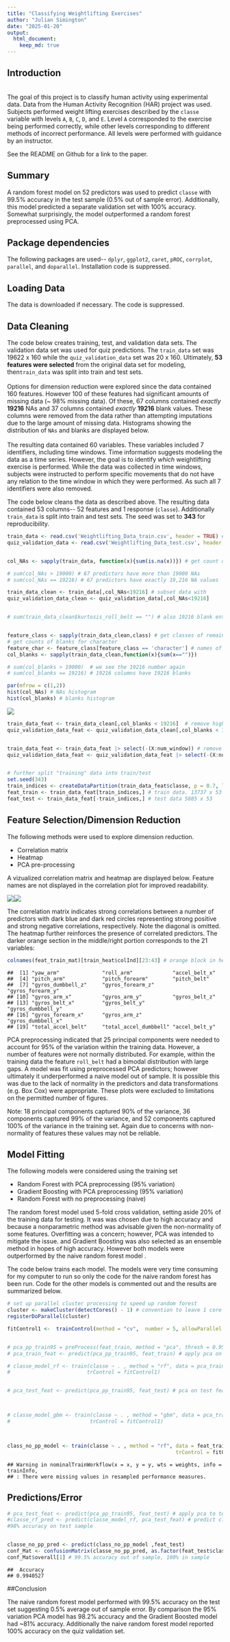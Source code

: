 ```yaml
---
title: "Classifying Weightlifting Exercises"
author: "Julian Simington"
date: "2025-01-20"
output:
  html_document:
    keep_md: true
---
```


## Introduction
\
The goal of this project is to classify human activity using experimental data. Data from the Human Activity Recognition (HAR) project was used. Subjects performed  weight lifting exercises described by the `classe` variable with levels `A`, `B`, `C`, `D`, and `E`. Level `A` corresponded to the exercise being performed correctly, while other levels corresponding to different methods of incorrect performance. All levels were performed with guidance by an instructor.

See the README on Github for a link to the paper.
  
  
## Summary
A random forest model on 52 predictors was used to predict `classe` with 99.5% accuracy in the test sample (0.5% out of sample error). Additionally, this model predicted a separate validation set with 100% accuracy. Somewhat surprisingly, the model outperformed a random forest preprocessed using PCA.
  


## Package dependencies

The following packages are used-- `dplyr`, `ggplot2`, `caret`, `pROC`, `corrplot`, `parallel`, and `doparallel`. Installation code is suppressed.



## Loading Data
  
The data is downloaded if necessary. The code is suppressed.




## Data Cleaning
The code below creates training, test, and validation data sets. The validation data set was used for quiz predictions. The `train_data` set was 19622 x 160 while the `quiz_validation_data` set was 20 x 160. Ultimately, **53 features were selected** from the original data set for modeling, then`train_data` was split into train and test sets.  
\
Options for dimension reduction were explored since the data contained 160 features. However 100 of these features had significant amounts of missing data (~ 98% missing data). Of these, 67 columns contained *exactly* **19216** NAs and 37 columns contained *exactly* **19216** blank values. These columns were removed from the data rather than attempting imputations due to the large amount of missing data. Histograms showing the distribution of `NAs` and blanks are displayed below.  
\
The resulting data contained 60 variables. These variables included 7 identifiers, including time windows. Time information suggests modeling the data as a time series. However, the goal is to identify *which* weightlifting exercise is performed. While the data was collected in time windows, subjects were instructed to perform specific movements that do not have any relation to the time window in which they were performed. As such all 7 identifiers were also removed.  
  
The code below cleans the data as described above. The resulting data contained 53 columns-- 52 features and 1 response (`classe`). Additionally `train_data` is split into train and test sets. The seed was set to **343** for reproducibility.


``` r
train_data <- read.csv('Weightlifting_Data_train.csv', header = TRUE) # split into train/test data later
quiz_validation_data <- read.csv('Weightlifting_Data_test.csv', header = TRUE) # validation data set (quiz)


col_NAs <- sapply(train_data, function(x){sum(is.na(x))}) # get count of NAs in each column

# sum(col_NAs > 19000) # 67 predictors have more than 19000 NAs
# sum(col_NAs == 19216) # 67 predictors have exactly 19,216 NA values

train_data_clean <- train_data[,col_NAs<19216] # subset data with
quiz_validation_data_clean <- quiz_validation_data[,col_NAs<19216]


# sum(train_data_clean$kurtosis_roll_belt == "") # also 19216 blank entries


feature_class <- sapply(train_data_clean,class) # get classes of remaining features
# get counts of blanks for character
feature_char <- feature_class[feature_class == 'character'] # names of character features
col_blanks <- sapply(train_data_clean,function(x){sum(x=="")})

# sum(col_blanks > 19000)  # we see the 19216 number again
# sum(col_blanks == 19216) # 19216 columns have 19216 blanks

par(mfrow = c(1,2))
hist(col_NAs) # NAs histogram
hist(col_blanks) # blanks histogram
```

![](Classifying_Weightlifiting_Exercises_files/figure-html/data_clean-1.png)<!-- -->

``` r
train_data_feat <- train_data_clean[,col_blanks < 19216]  # remove high blank count columns
quiz_validation_data_feat <- quiz_validation_data_clean[,col_blanks < 19216] 


train_data_feat <- train_data_feat |> select(-(X:num_window)) # remove identifier columns
quiz_validation_data_feat <- quiz_validation_data_feat |> select(-(X:num_window))


# further split "training" data into train/test
set.seed(343)
train_indices <- createDataPartition(train_data_feat$classe, p = 0.7, list = FALSE) # partition data
feat_train <- train_data_feat[train_indices,] # train data. 13737 x 53
feat_test <- train_data_feat[-train_indices,] # test data 5885 x 53
```

## Feature Selection/Dimension Reduction
  
The following methods were used to explore dimension reduction.
  

* Correlation matrix
* Heatmap 
* PCA pre-processing
  
A vizualized correlation matrix and heatmap are displayed below. Feature names are not displayed in the correlation plot for improved readability.
  

![](Classifying_Weightlifiting_Exercises_files/figure-html/feat_select-1.png)<!-- -->![](Classifying_Weightlifiting_Exercises_files/figure-html/feat_select-2.png)<!-- -->

The correlation matrix indicates strong correlations between a number of predictors with dark blue and dark red circles representing strong positive and strong negative correlations, respectively. Note the diagonal is omitted. The heatmap further reinforces the presence of correlated predictors. The darker orange section in the middle/right portion corresponds to the 21 variables:



``` r
colnames(feat_train_mat)[train_heat$colInd][23:43] # orange block in heatmap
```

```
##  [1] "yaw_arm"              "roll_arm"             "accel_belt_x"        
##  [4] "pitch_arm"            "pitch_forearm"        "pitch_belt"          
##  [7] "gyros_dumbbell_z"     "gyros_forearm_z"      "gyros_forearm_y"     
## [10] "gyros_arm_x"          "gyros_arm_y"          "gyros_belt_z"        
## [13] "gyros_belt_x"         "gyros_belt_y"         "gyros_dumbbell_y"    
## [16] "gyros_forearm_x"      "gyros_arm_z"          "gyros_dumbbell_x"    
## [19] "total_accel_belt"     "total_accel_dumbbell" "accel_belt_y"
```


PCA preprocessing indicated that 25 principal components were needed to account for 95% of the variation within the training data. However, a number of features were not normally distributed. For example, within the training data the feature `roll_belt` had a bimodal distribution with large gaps. A model was fit using preprocessed PCA predictors; however ultimately it underperformed a naive model out of sample. It is possible this was due to the lack of normality in the predictors and data transformations (e.g. Box Cox) were appropriate. These plots were excluded to limitations on the permitted number of figures.

Note: 18 principal components captured 90% of the variance, 36 components captured 99% of the variance, and 52 components captured 100% of the variance in the training set. Again due to concerns with non-normality of features these values may not be reliable.


## Model Fitting
  
The following models were considered  using the training set
  
* Random Forest with PCA preprocessing (95% variation)
* Gradient Boosting with PCA preprocessing (95% variation)
* Random Forest with no preprocessing (naive)
  

The random forest model used 5-fold cross validation, setting aside 20% of the training data for testing. It was was chosen due to high accuracy and because a nonparametric method was advisable given the non-normality of some features. Overfitting was a concern; however, PCA was intended to mitigate the issue. and Gradient Boosting was also selected as an ensemble method in hopes of high accuracy. However both models were outperformed by the naive random forest model .

The code below trains each model. The models were very time consuming for my computer to run so only the code for the naive random forest has been run. Code for the other models is commented out and the results are summarized below.


``` r
# set up parallel cluster processing to speed up random forest
cluster <- makeCluster(detectCores() - 1) # convention to leave 1 core for OS
registerDoParallel(cluster)

fitControl1 <-  trainControl(method = "cv",  number = 5, allowParallel = TRUE) # 5 fold cross validation


# pca_pp_train95 = preProcess(feat_train, method = "pca", thresh = 0.95)
# pca_train_feat <- predict(pca_pp_train95, feat_train) # apply pca on features

# classe_model_rf <- train(classe ~ . , method = "rf", data = pca_train_feat, # fit pca random forest
#                         trControl = fitControl1)


# pca_test_feat <- predict(pca_pp_train95, feat_test) # pca on test features



# classe_model_gbm <- train(classe ~ . , method = "gbm", data = pca_train_feat, # fit gbm
#                          trControl = fitControl1)



class_no_pp_model <- train(classe ~ . , method = "rf", data = feat_train,   # fit naive random forest
                                                       trControl = fitControl1)
```

```
## Warning in nominalTrainWorkflow(x = x, y = y, wts = weights, info = trainInfo,
## : There were missing values in resampled performance measures.
```

## Predictions/Error


``` r
# pca_test_feat <- predict(pca_pp_train95, feat_test) # apply pca to test features
#classe_rf_pred <- predict(classe_model_rf, pca_test_feat) # predict classe on test set
#98% accuracy on test sample


classe_no_pp_pred <- predict(class_no_pp_model ,feat_test)
conf_Mat <- confusionMatrix(classe_no_pp_pred, as.factor(feat_test$classe))
conf_Mat$overall[1] # 99.5% accuracy out of sample, 100% in sample
```

```
##  Accuracy 
## 0.9940527
```

  
##Conclusion  
  
The naive random forest model performed with 99.5% accuracy on the test set suggesting 0.5% average out of sample error. By comparison the 95% variation PCA model has 98.2% accuracy and the Gradient Boosted model had ~81% accuracy. Additionally the naive random forest model reported 100% accuracy on the quiz validation set.
